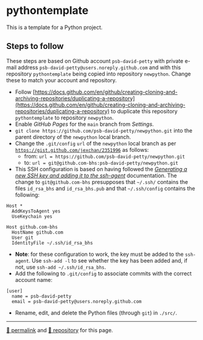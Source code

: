 # pythontemplate

This is a template for a Python project.

## Steps to follow

These steps are based on Github account `psb-david-petty` with private e-mail address `psb-david-petty@users.noreply.github.com` and with this repository `pythontemplate` being copied into repository `newpython`. Change these to match your account and repository.

- Follow [https://docs.github.com/en/github/creating-cloning-and-archiving-repositories/duplicating-a-repository](https://docs.github.com/en/github/creating-cloning-and-archiving-repositories/duplicating-a-repository) to duplicate this repository `pythontemplate` to repository `newpython`.
- Enable *GitHub Pages* for the `main` branch from *Settings*.
- `git clone https://github.com/psb-david-petty/newpython.git` into the parent directory of the `newpython` local branch.
- Change the `.git/config` `url` of the `newpython` local branch as per [`https://gist.github.com/jexchan/2351996`](https://gist.github.com/jexchan/2351996) as follows:
  - from: `url = https://github.com/psb-david-petty/newpython.git`
  - to: `url = git@github.com-bhs:psb-david-petty/newpython.git`
- This SSH configuration is based on having followed the *[Generating a new SSH key and adding it to the ssh-agent](https://docs.github.com/en/free-pro-team@latest/github/authenticating-to-github/generating-a-new-ssh-key-and-adding-it-to-the-ssh-agent)* documentation. The change to `git@github.com-bhs` presupposes that `~/.ssh/` contains the files `id_rsa_bhs` and `id_rsa_bhs.pub` and that `~/.ssh/config` contains the following:

```
Host *
  AddKeysToAgent yes
  UseKeychain yes

Host github.com-bhs
  HostName github.com
  User git
  IdentityFile ~/.ssh/id_rsa_bhs
```
- **Note**: for these configuration to work, the key must be added to the `ssh-agent`. Use `ssh-add -l` to see whether the key has been added and, if not, use `ssh-add ~/.ssh/id_rsa_bhs`.
- Add the following to `.git/config` to associate commits with the correct account name:

```
[user]
  name = psb-david-petty
  email = psb-david-petty@users.noreply.github.com
```

- Rename, edit, and delete the Python files (through `git`)  in `./src/`.

<hr>

[&#128279; permalink](https://psb-david-petty.github.io/pythontemplate) and [&#128297; repository](https://github.com/psb-david-petty/pythontemplate) for this page.
